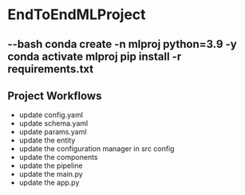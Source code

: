 # EndToEndMLProject

--bash
conda create -n mlproj python=3.9 -y
conda activate mlproj
pip install -r requirements.txt
--

## Project Workflows
-   update config.yaml
-   update schema.yaml
-   update params.yaml
-   update the entity
-   update the configuration manager in src config
-   update the components
-   update the pipeline
-   update the main.py
-   update the app.py

